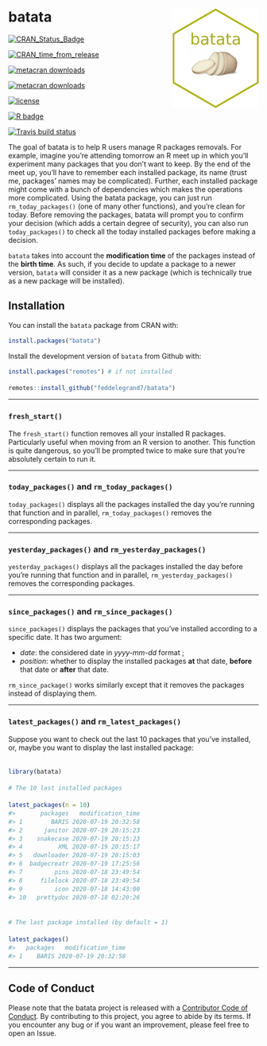 
<!-- README.md is generated from README.Rmd. Please edit that file -->

# batata <a><img src='man/figures/hex.png' align="right" height="200" /></a>

<!-- badges: start -->

[![CRAN\_Status\_Badge](https://www.r-pkg.org/badges/version/batata)](https://cran.r-project.org/package=batata)

[![CRAN\_time\_from\_release](https://www.r-pkg.org/badges/ago/batata)](https://cran.r-project.org/package=batata)

[![metacran
downloads](https://cranlogs.r-pkg.org/badges/batata)](https://cran.r-project.org/package=batata)

[![metacran
downloads](https://cranlogs.r-pkg.org/badges/grand-total/batata)](https://cran.r-project.org/package=batata)

[![license](https://img.shields.io/github/license/mashape/apistatus.svg)](https://choosealicense.com/licenses/mit/)

[![R
badge](https://img.shields.io/badge/Build%20with-♥%20and%20R-blue)](https://github.com/feddelegrand7/batata)

[![Travis build
status](https://travis-ci.com/feddelegrand7/batata.svg?branch=master)](https://travis-ci.com/feddelegrand7/batata)
<!-- badges: end -->

The goal of batata is to help R users manage R packages removals. For
example, imagine you’re attending tomorrow an R meet up in which you’ll
experiment many packages that you don’t want to keep. By the end of the
meet up, you’ll have to remember each installed package, its name (trust
me, packages’ names may be complicated). Further, each installed package
might come with a bunch of dependencies which makes the operations more
complicated. Using the batata package, you can just run
`rm_today_packages()` (one of many other functions), and you’re clean
for today. Before removing the packages, batata will prompt you to
confirm your decision (which adds a certain degree of security), you can
also run `today_packages()` to check all the today installed packages
before making a decision.

`batata` takes into account the **modification time** of the packages
instead of the **birth time**. As such, if you decide to update a
package to a newer version, `batata` will consider it as a new package
(which is technically true as a new package will be installed).

## Installation

You can install the `batata` package from CRAN with:

``` r
install.packages("batata")
```

Install the development version of `batata` from Github with:

``` r
install.packages("remotes") # if not installed

remotes::install_github("feddelegrand7/batata")
```

-----

### `fresh_start()`

The `fresh_start()` function removes all your installed R packages.
Particularly useful when moving from an R version to another. This
function is quite dangerous, so you’ll be prompted twice to make sure
that you’re absolutely certain to run it.

-----

### `today_packages()` and `rm_today_packages()`

`today_packages()` displays all the packages installed the day you’re
running that function and in parallel, `rm_today_packages()` removes the
corresponding packages.

-----

### `yesterday_packages()` and `rm_yesterday_packages()`

`yesterday_packages()` displays all the packages installed the day
before you’re running that function and in parallel,
`rm_yesterday_packages()` removes the corresponding packages.

-----

### `since_packages()` and `rm_since_packages()`

`since_packages()` displays the packages that you’ve installed according
to a specific date. It has two argument:

  - *date*: the considered date in *yyyy-mm-dd* format ;
  - *position*: whether to display the installed packages **at** that
    date, **before** that date or **after** that date.

`rm_since_package()` works similarly except that it removes the packages
instead of displaying them.

-----

### `latest_packages()` and `rm_latest_packages()`

Suppose you want to check out the last 10 packages that you’ve
installed, or, maybe you want to display the last installed package:

``` r

library(batata)

# The 10 last installed packages

latest_packages(n = 10)
#>       packages   modification_time
#> 1        BARIS 2020-07-19 20:32:58
#> 2      janitor 2020-07-19 20:15:23
#> 3    snakecase 2020-07-19 20:15:23
#> 4          XML 2020-07-19 20:15:17
#> 5   downloader 2020-07-19 20:15:03
#> 6  badgecreatr 2020-07-19 17:25:56
#> 7         pins 2020-07-18 23:49:54
#> 8     filelock 2020-07-18 23:49:54
#> 9         icon 2020-07-18 14:43:00
#> 10   prettydoc 2020-07-18 02:20:26


# The last package installed (by default = 1)

latest_packages()
#>   packages   modification_time
#> 1    BARIS 2020-07-19 20:32:58
```

-----

## Code of Conduct

Please note that the batata project is released with a [Contributor Code
of
Conduct](https://contributor-covenant.org/version/2/0/CODE_OF_CONDUCT.html).
By contributing to this project, you agree to abide by its terms. If you
encounter any bug or if you want an improvement, please feel free to
open an Issue.
